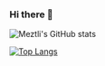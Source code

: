 ### Hi there 👋

![Meztli's GitHub stats](https://github-readme-stats.vercel.app/api?username=MeztliRA&show_icons=true&theme=vue-dark)

[![Top Langs](https://github-readme-stats.vercel.app/api/top-langs/?username=MeztliRA&hide=shell,emacs-lisp)](https://github.com/anuraghazra/github-readme-stats)

<!--
**MeztliRA/MeztliRA** is a ✨ _special_ ✨ repository because its `README.md` (this file) appears on your GitHub profile.

Here are some ideas to get you started:

- 🔭 I’m currently working on ...
- 🌱 I’m currently learning ...
- 👯 I’m looking to collaborate on ...
- 🤔 I’m looking for help with ...
- 💬 Ask me about ...
- 📫 How to reach me: ...
- 😄 Pronouns: ...
- ⚡ Fun fact: ...
-->
